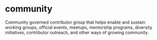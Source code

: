 # community
Community governed contributor group that helps enable and sustain working groups, official events, meetups, mentorship programs, diversity initiatives, contributor outreach, and other ways of growing community.
